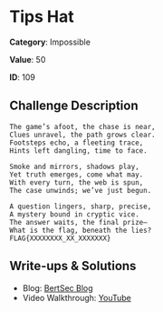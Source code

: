 # Tips Hat
**Category**: Impossible

**Value**: 50

**ID**: 109

## Challenge Description
```
The game’s afoot, the chase is near,
Clues unravel, the path grows clear.
Footsteps echo, a fleeting trace,
Hints left dangling, time to face.

Smoke and mirrors, shadows play,
Yet truth emerges, come what may.
With every turn, the web is spun,
The case unwinds; we’ve just begun.

A question lingers, sharp, precise,
A mystery bound in cryptic vice.
The answer waits, the final prize—
What is the flag, beneath the lies?
FLAG{XXXXXXXX_XX_XXXXXXX}
```

## Write-ups & Solutions
- Blog: [BertSec Blog](https://bertsec.com)
- Video Walkthrough: [YouTube](https://www.youtube.com/@BertSec)
